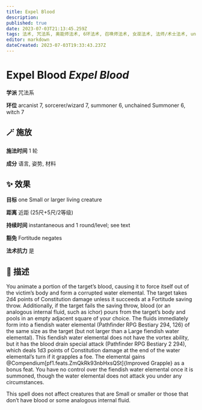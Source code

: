 ```yaml
---
title: Expel Blood
description: 
published: true
date: 2023-07-03T21:13:45.259Z
tags: 法术, 咒法系, 奥能师法术, 6环法术, 召唤师法术, 女巫法术, 法师/术士法术, unchained summoner法术, 7环法术
editor: markdown
dateCreated: 2023-07-03T19:33:43.237Z
---
```


# **Expel Blood** *Expel Blood*

**学派** 咒法系 

**环位** arcanist 7, sorcerer/wizard 7, summoner 6, unchained Summoner 6, witch 7

## 🪄 施放

**施法时间** 1 轮

**成分** 语言, 姿势, 材料

## ✨ 效果 

**目标** one Small or larger living creature 

**距离** 近距 (25尺+5尺/2等级)  

**持续时间** instantaneous and 1 round/level; see text 

**豁免** Fortitude negates

**法术抗力** 是

## 📖 描述

You animate a portion of the target&rsquo;s blood, causing it to force itself out of the victim&rsquo;s body and form a corrupted water elemental. The target takes 2d4 points of Constitution damage unless it succeeds at a Fortitude saving throw. Additionally, if the target fails the saving throw, blood (or an analogous internal fluid, such as ichor) pours from the target&rsquo;s body and pools in an empty adjacent square of your choice. The fluids immediately form into a fiendish water elemental (Pathfinder RPG Bestiary 294, 126) of the same size as the target (but not larger than a Large fiendish water elemental). This fiendish water elemental does not have the vortex ability, but it has the blood drain special attack (Pathfinder RPG Bestiary 2 294), which deals 1d3 points of Constitution damage at the end of the water elemental&rsquo;s turn if it grapples a foe. The elemental gains @Compendium[pf1.feats.ZmQkRk93nbHxsQSt]{Improved Grapple} as a bonus feat. You have no control over the fiendish water elemental once it is summoned, though the water elemental does not attack you under any circumstances.

This spell does not affect creatures that are Small or smaller or those that don&rsquo;t have blood or some analogous internal fluid.
    